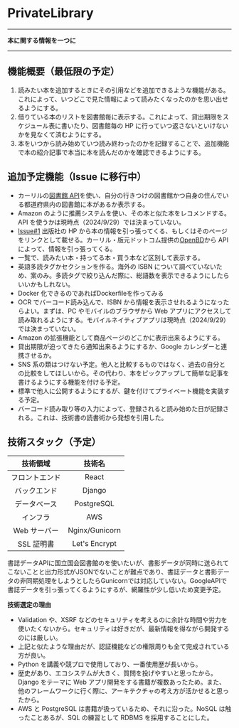 # PrivateLibrary

---

**本に関する情報を一つに**

---

## 機能概要（最低限の予定）

1. 読みたい本を追加するときにその引用などを追加できるような機能がある。これによって、いつどこで見た情報によって読みたくなったのかを思い出せるようにする。
2. 借りている本のリストを図書館毎に表示する。これによって、貸出期限をスケジュール表に書いたり、図書館毎の HP に行っていつ返さないといけないかを見なくて済むようにする。
3. 本をいつから読み始めていつ読み終わったのかを記録することで、追加機能で本の紹介記事で本当に本を読んだのかを確認できるようにする。

## 追加予定機能（Issue に移行中）

- カーリルの[図書館 API](https://calil.jp/doc/api.html)を使い、自分の行きつけの図書館かつ自身の住んでいる都道府県内の図書館に本があるか表示する。
- Amazon のように推薦システムを使い、その本と似た本をレコメンドする。API を使うかは現時点（2024/9/29）では決まっていない。
- [Issue#1](https://github.com/rako/PrivateLibrary/issues/1) 出版社の HP から本の情報を引っ張ってくる、もしくはそのページをリンクとして載せる。カーリル・版元ドットコム提供の[OpenBD](https://openbd.jp/)から API によって、情報を引っ張ってくる。
- 一覧で、読みたい本・持ってる本・買う本など区別して表示する。
- 英語多読タグかセクションを作る。海外の ISBN について調べていないため、案のみ。多読タグで絞り込んだ際に、総語数を表示できるようにしたらいいかもしれない。
- Docker 化できるのであればDockerfileを作ってみる
- OCR でバーコード読み込んで、ISBN から情報を表示させれるようになったらよい。まずは、PC やモバイルのブラウザから Web アプリにアクセスして読み取れるようにする。モバイルネイティブアプリは現時点（2024/9/29）では決まっていない。
- Amazon の拡張機能として商品ページのどこかに表示出来るようにする。
- 貸出期限が迫ってきたら通知出来るようにするか、Google カレンダーと連携させるか。
- SNS 系の類はつけない予定。他人と比較するものではなく、過去の自分との比較をしてほしいから。その代わり、本をピックアップして簡単な記事を書けるようにする機能を付ける予定。
- 標準で他人に公開するようにするが、鍵を付けてプライベート機能を実装する予定。
- バーコード読み取り等の入力によって、登録されると読み始めた日が記録される。これは、技術書の読書術から発想を引用した。

## 技術スタック（予定）

|    技術領域    |     技術名     |
| :------------: | :------------: |
| フロントエンド |     React      |
|  バックエンド  |     Django     |
|  データベース  |   PostgreSQL   |
|    インフラ    |      AWS       |
|  Web サーバー  | Nginx/Gunicorn |
|   SSL 証明書   | Let's Encrypt  |

書誌データAPIに国立国会図書館のを使いたいが、書影データが同時に送られてこないことと出力形式がJSONでないことが難点であり、書誌データと書影データの非同期処理をしようとしたらGunicornでは対応していない。GoogleAPIで書誌データを引っ張ってくるようにするが、網羅性が少し低いため変更予定。

**技術選定の理由**

- Validation や、XSRF などのセキュリティを考えるのに余計な時間や労力を使いたくないから。セキュリティは好きだが、最新情報を得ながら開発するのには厳しい。
- 上記と似たような理由だが、認証機能などの権限周りも全て完成されている方が良い。
- Python を講義や競プロで使用しており、一番使用歴が長いから。
- 歴史があり、エコシステムが大きく、質問を投げやすいと思ったから。Django をテーマに Web アプリ開発をする書籍が複数あったため。また、他のフレームワークに行く際に、アーキテクチャの考え方が活かせると思ったから。
- AWS と PostgreSQL は書籍が扱っているため、それに沿った。NoSQL は触ったことあるが、SQL の練習として RDBMS を採用することにした。